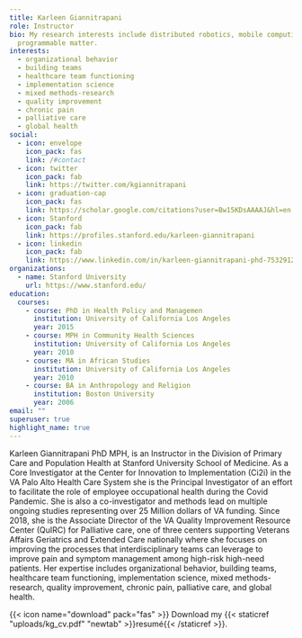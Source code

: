 ```yaml
---
title: Karleen Giannitrapani
role: Instructor
bio: My research interests include distributed robotics, mobile computing and
  programmable matter.
interests:
  - organizational behavior
  - building teams
  - healthcare team functioning
  - implementation science
  - mixed methods-research
  - quality improvement
  - chronic pain
  - palliative care
  - global health
social:
  - icon: envelope
    icon_pack: fas
    link: /#contact
  - icon: twitter
    icon_pack: fab
    link: https://twitter.com/kgiannitrapani
  - icon: graduation-cap
    icon_pack: fas
    link: https://scholar.google.com/citations?user=Bw15KDsAAAAJ&hl=en
  - icon: Stanford
    icon_pack: fab
    link: https://profiles.stanford.edu/karleen-giannitrapani
  - icon: linkedin
    icon_pack: fab
    link: https://www.linkedin.com/in/karleen-giannitrapani-phd-75329126/
organizations:
  - name: Stanford University
    url: https://www.stanford.edu/
education:
  courses:
    - course: PhD in Health Policy and Managemen
      institution: University of California Los Angeles
      year: 2015
    - course: MPH in Community Health Sciences
      institution: University of California Los Angeles
      year: 2010
    - course: MA in African Studies
      institution: University of California Los Angeles
      year: 2010
    - course: BA in Anthropology and Religion
      institution: Boston University
      year: 2006
email: ""
superuser: true
highlight_name: true
---
```


Karleen Giannitrapani PhD MPH, is an Instructor in the Division of Primary Care and Population Health at Stanford University School of Medicine. As a Core Investigator at the Center for Innovation to Implementation (Ci2i) in the VA Palo Alto Health Care System she is the Principal Investigator of an effort to facilitate the role of employee occupational health during the Covid Pandemic. She is also a co-investigator and methods lead on multiple ongoing studies representing over 25 Million dollars of VA funding. Since 2018, she is the Associate Director of the VA Quality Improvement Resource Center (QuIRC) for Palliative care, one of three centers supporting Veterans Affairs Geriatrics and Extended Care nationally where she focuses on improving the processes that interdisciplinary teams can leverage to improve pain and symptom management among high-risk high-need patients. Her expertise includes organizational behavior, building teams, healthcare team functioning, implementation science, mixed methods-research, quality improvement, chronic pain, palliative care, and global health.

{{< icon name="download" pack="fas" >}} Download my {{< staticref "uploads/kg_cv.pdf" "newtab" >}}resumé{{< /staticref >}}.
